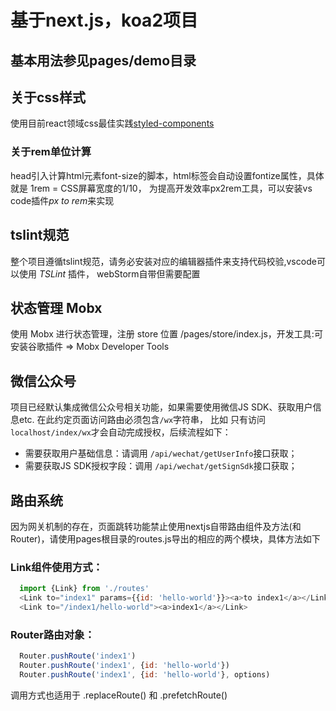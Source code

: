 # 基于next.js，koa2项目

## 基本用法参见pages/demo目录


## 关于css样式
使用目前react领域css最佳实践[styled-components](https://www.styled-components.com/)
### 关于rem单位计算
head引入计算html元素font-size的脚本，html标签会自动设置fontize属性，具体就是 1rem = CSS屏幕宽度的1/10，
为提高开发效率px2rem工具，可以安装vs code插件*px to rem*来实现


## tslint规范
整个项目遵循tslint规范，请务必安装对应的编辑器插件来支持代码校验,vscode可以使用 *TSLint* 插件， webStorm自带但需要配置

## 状态管理 Mobx
使用 Mobx 进行状态管理，注册 store 位置 /pages/store/index.js，开发工具:可安装谷歌插件 => Mobx Developer Tools

## 微信公众号
项目已经默认集成微信公众号相关功能，如果需要使用微信JS SDK、获取用户信息etc. 在此约定页面访问路由必须包含`/wx`字符串，
比如 只有访问 `localhost/index/wx`才会自动完成授权，后续流程如下：
 - 需要获取用户基础信息：请调用 `/api/wechat/getUserInfo`接口获取；
 - 需要获取JS SDK授权字段：调用 `/api/wechat/getSignSdk`接口获取；


## 路由系统
因为网关机制的存在，页面跳转功能禁止使用nextjs自带路由组件及方法(<Link />和 Router)，请使用pages根目录的routes.js导出的相应的两个模块，具体方法如下

### Link组件使用方式：

``` js
  import {Link} from './routes'
  <Link to="index1" params={{id: 'hello-world'}}><a>to index1</a></Link>
  <Link to="/index1/hello-world"><a>index1</a></Link>
```

### Router路由对象：
``` js
  Router.pushRoute('index1')
  Router.pushRoute('index1', {id: 'hello-world'})
  Router.pushRoute('index1', {id: 'hello-world'}, options)
```
调用方式也适用于 .replaceRoute() 和 .prefetchRoute()
